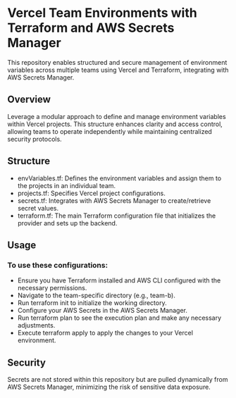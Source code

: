 # Vercel Team Environments with Terraform and AWS Secrets Manager

This repository enables structured and secure management of environment variables across multiple teams using Vercel and Terraform, integrating with AWS Secrets Manager.

## Overview

Leverage a modular approach to define and manage environment variables within Vercel projects. This structure enhances clarity and access control, allowing teams to operate independently while maintaining centralized security protocols.

## Structure

- envVariables.tf: Defines the environment variables and assign them to the projects in an individual team.
- projects.tf: Specifies Vercel project configurations.
- secrets.tf: Integrates with AWS Secrets Manager to create/retrieve secret values.
- terraform.tf: The main Terraform configuration file that initializes the provider and sets up the backend.

## Usage

### To use these configurations:

- Ensure you have Terraform installed and AWS CLI configured with the necessary permissions.
- Navigate to the team-specific directory (e.g., team-b).
- Run terraform init to initialize the working directory.
- Configure your AWS Secrets in the AWS Secrets Manager.
- Run terraform plan to see the execution plan and make any necessary adjustments.
- Execute terraform apply to apply the changes to your Vercel environment.

## Security

Secrets are not stored within this repository but are pulled dynamically from AWS Secrets Manager, minimizing the risk of sensitive data exposure.
